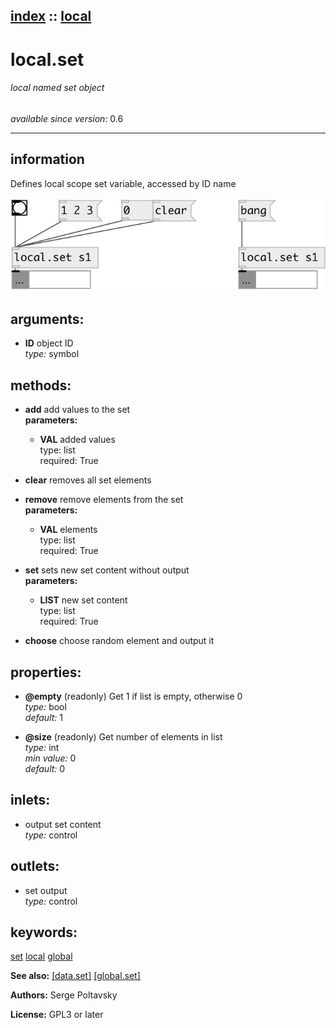 [index](index.html) :: [local](category_local.html)
---

# local.set

###### local named set object

*available since version:* 0.6

---


## information
Defines local scope set variable, accessed by ID name


[![example](../examples/img/local.set.jpg)](../examples/pd/local.set.pd)



## arguments:

* **ID**
object ID<br>
_type:_ symbol<br>



## methods:

* **add**
add values to the set<br>
  __parameters:__
  - **VAL** added values<br>
    type: list <br>
    required: True <br>

* **clear**
removes all set elements<br>

* **remove**
remove elements from the set<br>
  __parameters:__
  - **VAL** elements<br>
    type: list <br>
    required: True <br>

* **set**
sets new set content without output<br>
  __parameters:__
  - **LIST** new set content<br>
    type: list <br>
    required: True <br>

* **choose**
choose random element and output it<br>




## properties:

* **@empty** (readonly)
Get 1 if list is empty, otherwise 0<br>
_type:_ bool<br>
_default:_ 1<br>

* **@size** (readonly)
Get number of elements in list<br>
_type:_ int<br>
_min value:_ 0<br>
_default:_ 0<br>



## inlets:

* output set content<br>
_type:_ control



## outlets:

* set output<br>
_type:_ control



## keywords:

[set](keywords/set.html)
[local](keywords/local.html)
[global](keywords/global.html)



**See also:**
[\[data.set\]](data.set.html)
[\[global.set\]](global.set.html)




**Authors:** Serge Poltavsky




**License:** GPL3 or later





